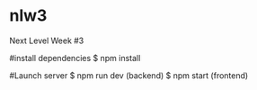 # nlw3
Next Level Week #3

#install dependencies
$ npm install

#Launch server
$ npm run dev (backend)
$ npm start (frontend)
